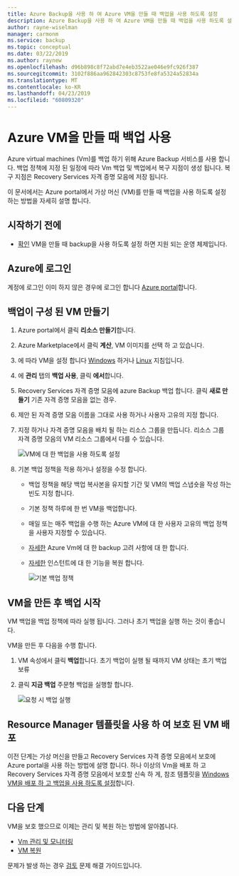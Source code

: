 ```yaml
---
title: Azure Backup을 사용 하 여 Azure VM을 만들 때 백업을 사용 하도록 설정
description: Azure Backup을 사용 하 여 Azure VM을 만들 때 백업을 사용 하도록 설정 하는 방법에 설명 합니다.
author: rayne-wiselman
manager: carmonm
ms.service: backup
ms.topic: conceptual
ms.date: 03/22/2019
ms.author: raynew
ms.openlocfilehash: d96b898c8f72abd7e4eb3522ae046e9fc926f387
ms.sourcegitcommit: 3102f886aa962842303c8753fe8fa5324a52834a
ms.translationtype: MT
ms.contentlocale: ko-KR
ms.lasthandoff: 04/23/2019
ms.locfileid: "60809320"
---
```

# <a name="enable-backup-when-you-create-an-azure-vm"></a>Azure VM을 만들 때 백업 사용

Azure virtual machines (Vm)를 백업 하기 위해 Azure Backup 서비스를 사용 합니다. 백업 정책에 지정 된 일정에 따라 Vm 백업 및 백업에서 복구 지점이 생성 됩니다. 복구 지점은 Recovery Services 자격 증명 모음에 저장 됩니다.

이 문서에서는 Azure portal에서 가상 머신 (VM)를 만들 때 백업을 사용 하도록 설정 하는 방법을 자세히 설명 합니다.  

## <a name="before-you-start"></a>시작하기 전에

- [확인](backup-support-matrix-iaas.md#supported-backup-actions) VM을 만들 때 backup을 사용 하도록 설정 하면 지원 되는 운영 체제입니다.

## <a name="sign-in-to-azure"></a>Azure에 로그인

계정에 로그인 이미 하지 않은 경우에 로그인 합니다 [Azure portal](https://portal.azure.com)합니다.
 
## <a name="create-a-vm-with-backup-configured"></a>백업이 구성 된 VM 만들기

1. Azure portal에서 클릭 **리소스 만들기**합니다.

2. Azure Marketplace에서 클릭 **계산**, VM 이미지를 선택 하 고 있습니다.

3. 에 따라 VM을 설정 합니다 [Windows](https://docs.microsoft.com/azure/virtual-machines/windows/quick-create-portal) 하거나 [Linux](https://docs.microsoft.com/azure/virtual-machines/linux/quick-create-portal) 지침입니다.

4. 에 **관리** 탭의 **백업 사용**, 클릭 **에서**합니다.
5. Recovery Services 자격 증명 모음에 azure Backup 백업 합니다. 클릭 **새로 만들기** 기존 자격 증명 모음을 없는 경우.
6. 제안 된 자격 증명 모음 이름을 그대로 사용 하거나 사용자 고유의 지정 합니다.
7. 지정 하거나 자격 증명 모음을 배치 될 하는 리소스 그룹을 만듭니다. 리소스 그룹 자격 증명 모음의 VM 리소스 그룹에서 다를 수 있습니다.

    ![VM에 대 한 백업을 사용 하도록 설정](./media/backup-during-vm-creation/enable-backup.png) 

8. 기본 백업 정책을 적용 하거나 설정을 수정 합니다.
    - 백업 정책을 해당 백업 복사본을 유지할 기간 및 VM의 백업 스냅숏을 작성 하는 빈도 지정 합니다. 
    - 기본 정책 하루에 한 번 VM을 백업합니다.
    - 매일 또는 매주 백업을 수행 하는 Azure VM에 대 한 사용자 고유의 백업 정책을 사용자 지정할 수 있습니다.
    - [자세한](backup-azure-vms-introduction.md#backup-and-restore-considerations) Azure Vm에 대 한 backup 고려 사항에 대 한 합니다.
    - [자세한](backup-instant-restore-capability.md) 인스턴트에 대 한 기능을 복원 합니다.

      ![기본 백업 정책](./media/backup-during-vm-creation/daily-policy.png) 


## <a name="start-a-backup-after-creating-the-vm"></a>VM을 만든 후 백업 시작 

VM 백업을 백업 정책에 따라 실행 됩니다. 그러나 초기 백업을 실행 하는 것이 좋습니다. 

VM을 만든 후 다음을 수행 합니다.

1. VM 속성에서 클릭 **백업**합니다. 초기 백업이 실행 될 때까지 VM 상태는 초기 백업 보류
2. 클릭 **지금 백업** 주문형 백업을 실행할 합니다.

    ![요청 시 백업 실행](./media/backup-during-vm-creation/run-backup.png) 

## <a name="use-a-resource-manager-template-to-deploy-a-protected-vm"></a>Resource Manager 템플릿을 사용 하 여 보호 된 VM 배포

이전 단계는 가상 머신을 만들고 Recovery Services 자격 증명 모음에서 보호에 Azure portal을 사용 하는 방법에 설명 합니다. 하나 이상의 Vm을 배포 하 고 Recovery Services 자격 증명 모음에서 보호할 신속 하 게, 참조 템플릿을 [Windows VM을 배포 하 고 백업을 사용 하도록 설정](https://azure.microsoft.com/resources/templates/101-recovery-services-create-vm-and-configure-backup/)합니다.



## <a name="next-steps"></a>다음 단계 

VM을 보호 했으므로 이제는 관리 및 복원 하는 방법에 알아봅니다.

- [Vm 관리 및 모니터링](backup-azure-manage-vms.md) 
- [VM 복원](backup-azure-arm-restore-vms.md) 

문제가 발생 하는 경우 [검토](backup-azure-vms-troubleshoot.md) 문제 해결 가이드입니다.
